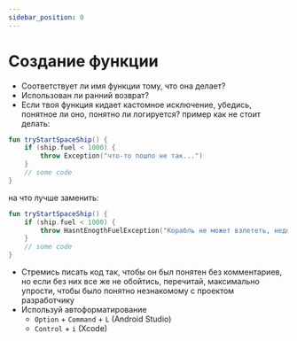 ```yaml
---
sidebar_position: 0
---
```


# Создание функции

- Соответствует ли имя функции тому, что она делает?
- Использован ли ранний возврат?
- Если твоя функция кидает кастомное исключение, убедись, понятное ли оно, понятно ли логируется? пример как не стоит
  делать:

```kotlin
fun tryStartSpaceShip() {
    if (ship.fuel < 1000) {
        throw Exception("что-то пошло не так...")
    }
    // some code
}
```

на что лучше заменить:

```kotlin
fun tryStartSpaceShip() {
    if (ship.fuel < 1000) {
        throw HasntEnogthFuelException("Корабль не может взлететь, недостаточно топлива")
    }
    // some code
}
```

- Стремись писать код так, чтобы он был понятен без комментариев, но если без них все же не обойтись, перечитай,
  максимально упрости, чтобы было понятно незнакомому с проектом разработчику
- Используй автоформатирование
    - `Option` + `Command` + `L` (Android Studio)
    - `Control` + `i` (Xcode)
